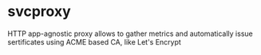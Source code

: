 # svcproxy
HTTP app-agnostic proxy allows to gather metrics and automatically issue sertificates using ACME based CA, like Let's Encrypt
